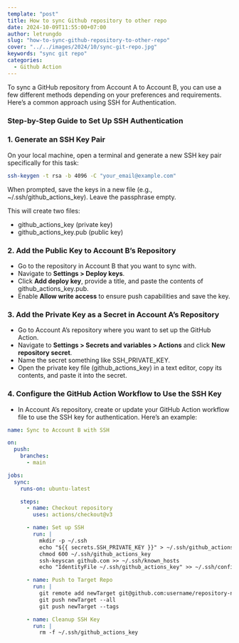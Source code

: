 ```yaml
---
template: "post"
title: How to sync Github repository to other repo
date: 2024-10-09T11:55:00+07:00
author: letrungdo
slug: "how-to-sync-github-repository-to-other-repo"
cover: "../../images/2024/10/sync-git-repo.jpg"
keywords: "sync git repo"
categories:
  - Github Action
---
```


To sync a GitHub repository from Account A to Account B, you can use a few different methods depending on your preferences and requirements. Here’s a common approach using SSH for Authentication.

### Step-by-Step Guide to Set Up SSH Authentication

### 1. Generate an SSH Key Pair

On your local machine, open a terminal and generate a new SSH key pair specifically for this task:

```bash
ssh-keygen -t rsa -b 4096 -C "your_email@example.com"
```

When prompted, save the keys in a new file (e.g., ~/.ssh/github_actions_key). Leave the passphrase empty.

This will create two files:

- github_actions_key (private key)
- github_actions_key.pub (public key)

### 2. Add the Public Key to Account B’s Repository

- Go to the repository in Account B that you want to sync with.
- Navigate to **Settings > Deploy keys**.
- Click **Add deploy key**, provide a title, and paste the contents of github_actions_key.pub.
- Enable **Allow write access** to ensure push capabilities and save the key.

### 3. Add the Private Key as a Secret in Account A’s Repository

- Go to Account A’s repository where you want to set up the GitHub Action.
- Navigate to **Settings > Secrets and variables > Actions** and click **New repository secret**.
- Name the secret something like SSH_PRIVATE_KEY.
- Open the private key file (github_actions_key) in a text editor, copy its contents, and paste it into the secret.

### 4. Configure the GitHub Action Workflow to Use the SSH Key

- In Account A’s repository, create or update your GitHub Action workflow file to use the SSH key for authentication. Here’s an example:

```yaml
name: Sync to Account B with SSH

on:
  push:
    branches:
      - main

jobs:
  sync:
    runs-on: ubuntu-latest

    steps:
      - name: Checkout repository
        uses: actions/checkout@v3

      - name: Set up SSH
        run: |
          mkdir -p ~/.ssh
          echo "${{ secrets.SSH_PRIVATE_KEY }}" > ~/.ssh/github_actions_key
          chmod 600 ~/.ssh/github_actions_key
          ssh-keyscan github.com >> ~/.ssh/known_hosts
          echo "IdentityFile ~/.ssh/github_actions_key" >> ~/.ssh/config

      - name: Push to Target Repo
        run: |
          git remote add newTarget git@github.com:username/repository-name.git
          git push newTarget --all
          git push newTarget --tags

      - name: Cleanup SSH Key
        run: |
          rm -f ~/.ssh/github_actions_key
```
